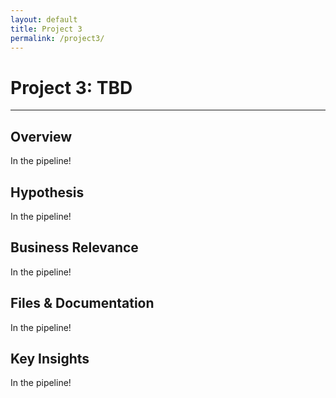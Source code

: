 ```yaml
---
layout: default
title: Project 3
permalink: /project3/
---
```


# Project 3: TBD

---

<div class="project-detail-section">
    <h2>Overview</h2>
    <p>In the pipeline!</p>
</div>

<div class="project-detail-section">
    <h2>Hypothesis</h2>
    <p>In the pipeline!</p>
</div>

<div class="project-detail-section">
    <h2>Business Relevance</h2>
    <p>In the pipeline!</p>
</div>

<div class="project-detail-section">
    <h2>Files & Documentation</h2>
    <p>In the pipeline!</p>
</div>

<div class="project-detail-section">
    <h2>Key Insights</h2>
    <p>In the pipeline!</p>
</div>

